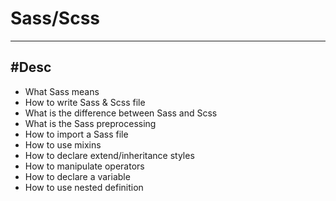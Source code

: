 # Sass/Scss
---
#Desc
---

- What Sass means
- How to write Sass & Scss file
- What is the difference between Sass and Scss
- What is the Sass preprocessing
- How to import a Sass file
- How to use mixins
- How to declare extend/inheritance styles
- How to manipulate operators
- How to declare a variable
- How to use nested definition

